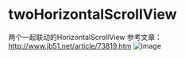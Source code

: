 # twoHorizontalScrollView
两个一起联动的HorizontalScrollView
参考文章：http://www.jb51.net/article/73819.htm
![image](https://github.com/twoHorizontalScrollView/app/src/main/res/mipmap-xxhdpi/20151023121847319.gif)

